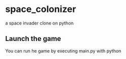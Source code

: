 # space_colonizer
a space invader clone on python


## Launch the game

You can run he game by executing main.py with python

